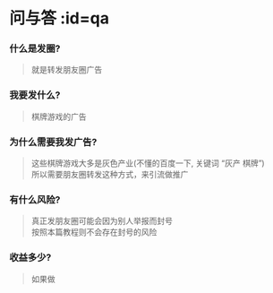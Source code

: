 # 问与答 :id=qa
### 什么是发圈?
> 就是转发朋友圈广告

### 我要发什么?
> 棋牌游戏的广告  

### 为什么需要我发广告?
> 这些棋牌游戏大多是灰色产业(不懂的百度一下, 关键词 “灰产 棋牌”)  
> 所以需要朋友圈转发这种方式，来引流做推广  

### 有什么风险?  
> 真正发朋友圈可能会因为别人举报而封号  
> 按照本篇教程则不会存在封号的风险

### 收益多少?
> 如果做
